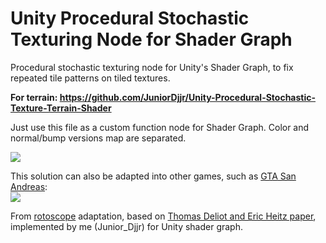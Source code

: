 # Unity Procedural Stochastic Texturing Node for Shader Graph
Procedural stochastic texturing node for Unity's Shader Graph, to fix repeated tile patterns on tiled textures.  

**For terrain: https://github.com/JuniorDjjr/Unity-Procedural-Stochastic-Texture-Terrain-Shader**  

Just use this file as a custom function node for Shader Graph. Color and normal/bump versions map are separated.  

![](https://1.bp.blogspot.com/-nQy-BVqnTPM/XrnbfO7LctI/AAAAAAAAYOY/mAjoKityEYIA3fKWPGhHQ7LCDaPhVAniACK4BGAsYHg/w1175-h1170/warpunk-game-procedural-stochastic-terrain-shader-texturing-unity-urp.jpg)

This solution can also be adapted into other games, such as [GTA San Andreas](https://github.com/JuniorDjjr/skygfx):  
![](https://www.mixmods.com.br/wp-content/uploads/2022/03/gta-sa-mod-skygfx-extended-stochastic-procedural-texture-tiling-fix-7201275.jpg)

From [rotoscope](https://www.reddit.com/user/rotoscope-/) adaptation, based on [Thomas Deliot and Eric Heitz paper](https://drive.google.com/file/d/1QecekuuyWgw68HU9tg6ENfrCTCVIjm6l/view), implemented by me (Junior_Djjr) for Unity shader graph.  

